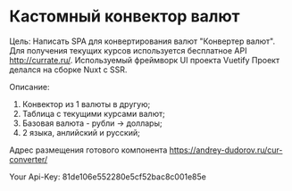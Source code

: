 # Кастомный конвектор валют

Цель: Написать SPA для конвертирования валют "Конвертер валют". Для получения текущих курсов используется бесплатное API  http://currate.ru/.
Используемый фреймворк  UI проекта Vuetify
Проект делался на сборке Nuxt с SSR.

Описание:

1. Конвектор из 1 валюты в другую;
2. Таблица с текущими курсами валют;
3. Базовая валюта - рубли -> доллары;
4. 2 языка, анлийский и русский;


Адрес размещения готового компонента  https://andrey-dudorov.ru/cur-converter/

Your Api-Key: 81de106e552280e5cf52bac8c001e85e